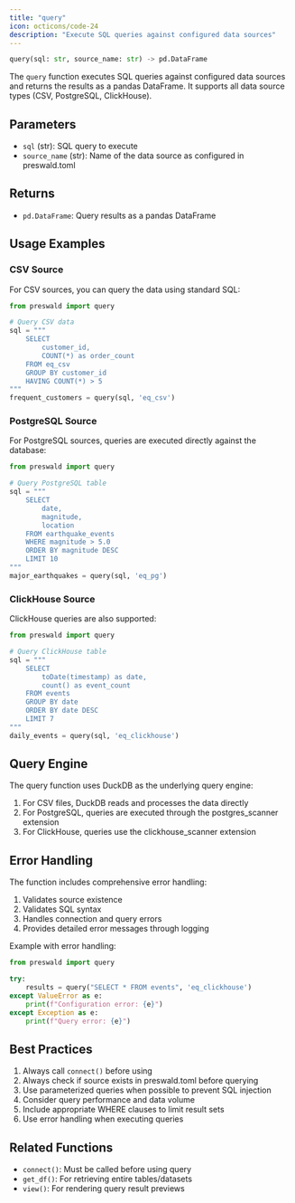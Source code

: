 ```yaml
---
title: "query"
icon: octicons/code-24
description: "Execute SQL queries against configured data sources"
---
```


```python
query(sql: str, source_name: str) -> pd.DataFrame
```

The `query` function executes SQL queries against configured data sources and returns the results as a pandas DataFrame. It supports all data source types (CSV, PostgreSQL, ClickHouse).

## Parameters

- `sql` (str): SQL query to execute
- `source_name` (str): Name of the data source as configured in preswald.toml

## Returns

- `pd.DataFrame`: Query results as a pandas DataFrame

## Usage Examples

### CSV Source

For CSV sources, you can query the data using standard SQL:

```python
from preswald import query

# Query CSV data
sql = """
    SELECT 
        customer_id,
        COUNT(*) as order_count
    FROM eq_csv 
    GROUP BY customer_id
    HAVING COUNT(*) > 5
"""
frequent_customers = query(sql, 'eq_csv')
```

### PostgreSQL Source

For PostgreSQL sources, queries are executed directly against the database:

```python
from preswald import query

# Query PostgreSQL table
sql = """
    SELECT 
        date,
        magnitude,
        location
    FROM earthquake_events
    WHERE magnitude > 5.0
    ORDER BY magnitude DESC
    LIMIT 10
"""
major_earthquakes = query(sql, 'eq_pg')
```

### ClickHouse Source

ClickHouse queries are also supported:

```python
from preswald import query

# Query ClickHouse table
sql = """
    SELECT 
        toDate(timestamp) as date,
        count() as event_count
    FROM events
    GROUP BY date
    ORDER BY date DESC
    LIMIT 7
"""
daily_events = query(sql, 'eq_clickhouse')
```

## Query Engine

The query function uses DuckDB as the underlying query engine:

1. For CSV files, DuckDB reads and processes the data directly
2. For PostgreSQL, queries are executed through the postgres_scanner extension
3. For ClickHouse, queries use the clickhouse_scanner extension

## Error Handling

The function includes comprehensive error handling:

1. Validates source existence
2. Validates SQL syntax
3. Handles connection and query errors
4. Provides detailed error messages through logging

Example with error handling:

```python
from preswald import query

try:
    results = query("SELECT * FROM events", 'eq_clickhouse')
except ValueError as e:
    print(f"Configuration error: {e}")
except Exception as e:
    print(f"Query error: {e}")
```

## Best Practices

1. Always call `connect()` before using
2. Always check if source exists in preswald.toml before querying
3. Use parameterized queries when possible to prevent SQL injection
4. Consider query performance and data volume
5. Include appropriate WHERE clauses to limit result sets
6. Use error handling when executing queries

## Related Functions

- `connect()`: Must be called before using query
- `get_df()`: For retrieving entire tables/datasets
- `view()`: For rendering query result previews